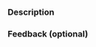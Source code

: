 ### Description
<!-- Discuss anything significant about your changes that we should take a closer look at! --->

### Feedback (optional)
<!--- We're actively making an effort to improve this assessment, is there anything in your opinion we could improve? 

1) Type vs. interface - Interfaces are more commonly used to describe data shapes ie. objects. Interfaces allow more fluid type merging using declaration merging. This option does not work with types. 
--->